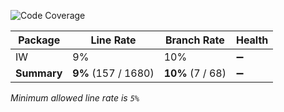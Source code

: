 ![Code Coverage](https://img.shields.io/badge/Code%20Coverage-9%25-yellow?style=flat)

Package | Line Rate | Branch Rate | Health
-------- | --------- | ----------- | ------
IW | 9% | 10% | ➖
**Summary** | **9%** (157 / 1680) | **10%** (7 / 68) | ➖

_Minimum allowed line rate is `5%`_
